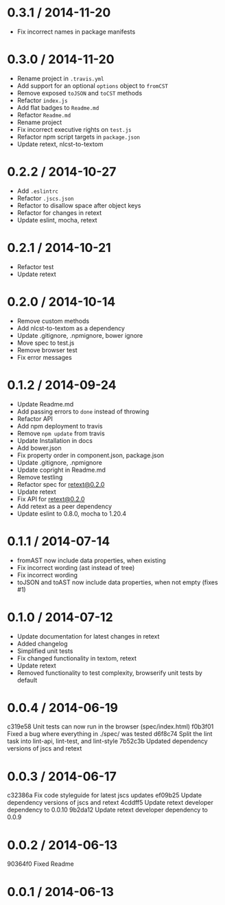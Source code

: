 
0.3.1 / 2014-11-20
==================

 * Fix incorrect names in package manifests

0.3.0 / 2014-11-20
==================

 * Rename project in `.travis.yml`
 * Add support for an optional `options` object to `fromCST`
 * Remove exposed `toJSON` and `toCST` methods
 * Refactor `index.js`
 * Add flat badges to `Readme.md`
 * Refactor `Readme.md`
 * Rename project
 * Fix incorrect executive rights on `test.js`
 * Refactor npm script targets in `package.json`
 * Update retext, nlcst-to-textom

0.2.2 / 2014-10-27
==================

 * Add `.eslintrc`
 * Refactor `.jscs.json`
 * Refactor to disallow space after object keys
 * Refactor for changes in retext
 * Update eslint, mocha, retext

0.2.1 / 2014-10-21
==================

 * Refactor test
 * Update retext

0.2.0 / 2014-10-14
==================

 * Remove custom methods
 * Add nlcst-to-textom as a dependency
 * Update .gitignore, .npmignore, bower ignore
 * Move spec to test.js
 * Remove browser test
 * Fix error messages

0.1.2 / 2014-09-24
==================

 * Update Readme.md
 * Add passing errors to `done` instead of throwing
 * Refactor API
 * Add npm deployment to travis
 * Remove `npm update` from travis
 * Update Installation in docs
 * Add bower.json
 * Fix property order in component.json, package.json
 * Update .gitignore, .npmignore
 * Update copright in Readme.md
 * Remove testling
 * Refactor spec for retext@0.2.0
 * Update retext
 * Fix API for retext@0.2.0
 * Add retext as a peer dependency
 * Update eslint to 0.8.0, mocha to 1.20.4

0.1.1 / 2014-07-14
==================

 * fromAST now include data properties, when existing
 * Fix incorrect wording (ast instead of tree)
 * Fix incorrect wording
 * toJSON and toAST now include data properties, when not empty (fixes #1)

0.1.0 / 2014-07-12
==================

 * Update documentation for latest changes in retext
 * Added changelog
 * Simplified unit tests
 * Fix changed functionality in textom, retext
 * Update retext
 * Removed functionality to test complexity, browserify unit tests by default

0.0.4 / 2014-06-19
==================

c319e58 Unit tests can now run in the browser (spec/index.html)
f0b3f01 Fixed a bug where everything in ./spec/ was tested
d6f8c74 Split the lint task into lint-api, lint-test, and lint-style
7b52c3b Updated dependency versions of jscs and retext

0.0.3 / 2014-06-17
==================

c32386a Fix code styleguide for latest jscs updates
ef09b25 Update dependency versions of jscs and retext
4cddff5 Update retext developer dependency to 0.0.10
9b2da12 Update retext developer dependency to 0.0.9

0.0.2 / 2014-06-13
==================

90364f0 Fixed Readme

0.0.1 / 2014-06-13
==================
